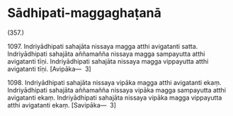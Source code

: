 

# Sādhipati-maggaghaṭanā







(357.)

1097\. Indriyādhipati sahajāta nissaya magga atthi avigatanti satta. Indriyādhipati sahajāta aññamañña nissaya magga sampayutta atthi avigatanti tīṇi. Indriyādhipati sahajāta nissaya magga vippayutta atthi avigatanti tīṇi. [Avipāka—  3]

1098\. Indriyādhipati sahajāta nissaya vipāka magga atthi avigatanti ekaṃ. Indriyādhipati sahajāta aññamañña nissaya vipāka magga sampayutta atthi avigatanti ekaṃ. Indriyādhipati sahajāta nissaya vipāka magga vippayutta atthi avigatanti ekaṃ. [Savipāka—  3]



